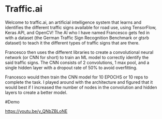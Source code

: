 # Traffic.ai
Welcome to traffic.ai, an artificial intelligence system that learns and identifies the different traffic signs available for road use, using TensorFlow, Keras API, and OpenCV! The AI who I have named Francesco gets fed in with a dataset (the German Traffic Sign Recognition Benchmark or gtsrb dataset) to teach it the different types of traffic signs that are there. 

Francesco then uses the different libraries to create a convolutional neural network (or CNN for short) to train an ML model to correctly identify the said traffic signs. The CNN consists of 2 convolutions, 1 max pool, and a single hidden layer with a dropout rate of 50% to avoid overfitting.

Francesco would then train the CNN model for 10 EPOCHS or 10 reps to complete the task. I played around with the architecture and figured that it would best if I increased the number of nodes in the convolution and hidden layers to create a better model.

#Demo

https://youtu.be/y_QNbZBLoNE
